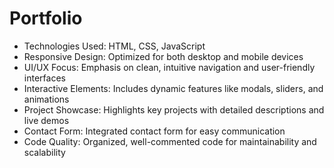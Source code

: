 # Portfolio
*  Technologies Used: HTML, CSS, JavaScript
*  Responsive Design: Optimized for both desktop and mobile devices
*  UI/UX Focus: Emphasis on clean, intuitive navigation and user-friendly interfaces
*  Interactive Elements: Includes dynamic features like modals, sliders, and animations
*  Project Showcase: Highlights key projects with detailed descriptions and live demos
*  Contact Form: Integrated contact form for easy communication
*  Code Quality: Organized, well-commented code for maintainability and scalability

